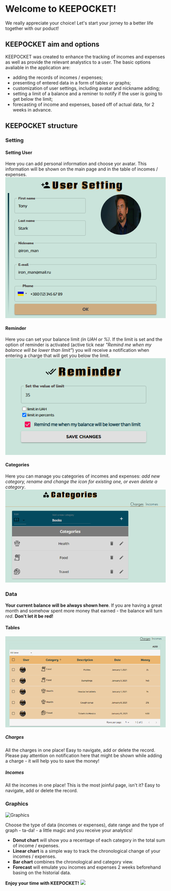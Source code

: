 # Welcome to KEEPOCKET!

We really appreciate your choice!
Let's start your jorney to a better life together with our poduct!

## KEEPOCKET aim and options

KEEPOCKET was created to enhance the tracking of incomes and expenses as well as provide the relevant analystics to a user.
The basic options avaliable in the application are: 
* adding the records of incomes / expenses;
* presenting of entered data in a form of tables or graphs;
* customization of user settings, including avatar and nickname adding;
* setting a limit of a balance and a reminer to notify if the user is going to get below the limit;
* forecasting of income and expenses, based off of actual data, for 2 weeks in advance.

## KEEPOCKET structure

### Setting

#### Setting User
Here you can add personal information and choose yor avatar.
This information will be shown on the main page and in the table of incomes / expenses.
![User Setting](./image_readme/user_setting.png)

#### Reminder
Here you can set your balance limit *(in UAH or %)*.
If the limit is set and the option of reminder is activated (active tick near *"Remind me when my balance will be lower than limit"*) you will receive a notification when entering a charge that will get you below the limit.
![Reminder](./image_readme/reminder.png)

#### Categories
Here you can manage you categories of incomes and expenses: 
*add new category, rename and change the icon for existing one, or even delete a category*.
![Categories](./image_readme/categories.png)

### Data
**Your current balance will be always shown here**.
If you are having a great month and somehow spent more money that earned - the balance will turn *red*.
**Don't let it be red!**

#### Tables
![Tables](./image_readme/tables.png)

##### Charges
All the charges in one place!
Easy to navigate, add or delete the record.
Please pay attention on notification here that might be shown while adding a charge - it will help you to save the money!

##### Incomes
All the incomes in one place!
This is the most joinful page, isn't it?
Easy to navigate, add or delete the record.

### Graphics
![Graphics](./image_readme/graphics.png)

Choose the type of data (incomes or expenses), date range and the type of graph - ta-da! - a little magic and you receive your analytics!
- **Donut chart** will show you a recentage of each category in the total sum of income / expenses. 
- **Linear chart** is a simple way to track the chronological change of your incomes / expenses.
- **Bar chart** combines the chronological and category view.
- **Forecast** will emulate you incomes and expenses 2 weeks beforehand basing on the historial data.


**Enjoy your time with KEEPOCKET!**
<img src="https://media.giphy.com/media/SsTcO55LJDBsI/giphy.gif" width="70">